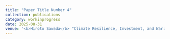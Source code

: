 ```yaml
---
title: "Paper Title Number 4"
collection: publications
category: workinprogress
date: 2025-08-31
venue: '<b>Hiroto Sawada</b> "Climate Resilience, Investment, and War: When Adaptation Efforts Make Conflict More (or Less) Likely."'
---
```


